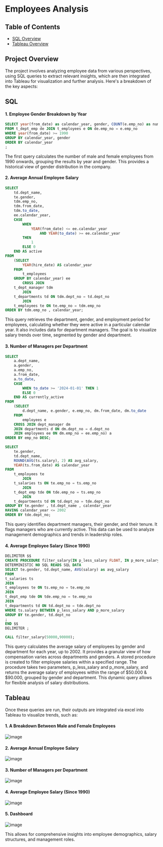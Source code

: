 # Employees Analysis 

## Table of Contents

- [SQL Overview](#sql)
- [Tableau Overview](#tableau)

## Project Overview
The project involves analyzing employee data from various perspectives, using SQL queries to extract relevant insights, which are then integrated into Tableau for visualization and further analysis. Here's a breakdown of the key aspects:

## SQL
#### 1. Employee Gender Breakdown by Year
```sql
SELECT year(from_date) as calendar_year, gender, COUNT(e.emp_no) as num_of_employees
FROM t_dept_emp de JOIN t_employees e ON de.emp_no = e.emp_no
WHERE year(from_date) >= 1990
GROUP BY calendar_year, gender
ORDER BY calendar_year
;
```
The first query calculates the number of male and female employees from 1990 onwards, grouping the results by year and gender. This provides a historical view of gender distribution in the company.


#### 2. Average Annual Employee Salary
```sql
SELECT 
    td.dept_name,
    te.gender,
    tdm.emp_no,
    tdm.from_date,
    tdm.to_date,
    ee.calendar_year,
    CASE
        WHEN
            YEAR(from_date) <= ee.calendar_year
                AND YEAR(to_date) >= ee.calendar_year
        THEN
            1
        ELSE 0
    END AS active
FROM
    (SELECT 
        YEAR(hire_date) AS calendar_year
    FROM
        t_employees
    GROUP BY calendar_year) ee
		CROSS JOIN
    t_dept_manager tdm
        JOIN
    t_departments td ON tdm.dept_no = td.dept_no
        JOIN
    t_employees te ON te.emp_no = tdm.emp_no
ORDER BY tdm.emp_no , calendar_year;
```
This query retrieves the department, gender, and employment period for employees, calculating whether they were active in a particular calendar year. It also includes data for department managers. The goal is to visualize salary trends over time, segmented by gender and department.

#### 3. Number of Managers per Department
```sql
SELECT 
    a.dept_name,
    a.gender,
    a.emp_no,
    a.from_date,
    a.to_date,
    CASE
        WHEN to_date >= '2024-01-01' THEN 1
        ELSE 0
    END AS currently_active
FROM
    (SELECT 
        d.dept_name, e.gender, e.emp_no, dm.from_date, dm.to_date
    FROM
        employees e
    CROSS JOIN dept_manager dm
    JOIN departments d ON dm.dept_no = d.dept_no
    JOIN employees ee ON dm.emp_no = ee.emp_no) a
ORDER BY emp_no DESC;
    
SELECT 
    te.gender,
    td.dept_name,
    ROUND(AVG(ts.salary), 2) AS avg_salary,
    YEAR(ts.from_date) AS calendar_year
FROM
    t_employees te
        JOIN
    t_salaries ts ON te.emp_no = ts.emp_no
        JOIN
    t_dept_emp tde ON tde.emp_no = ts.emp_no
        JOIN
    t_departments td ON td.dept_no = tde.dept_no
GROUP BY te.gender , td.dept_name , calendar_year
HAVING calendar_year <= 2002
ORDER BY tde.dept_no;
```
This query identifies department managers, their gender, and their tenure. It flags managers who are currently active. This data can be used to analyze management demographics and trends in leadership roles.

#### 4. Average Employee Salary (Since 1990)
```sql
DELIMITER $$
CREATE PROCEDURE filter_salary(IN p_less_salary FLOAT, IN p_more_salary FLOAT)
DETERMINISTIC NO SQL READS SQL DATA
SELECT te.gender, td.dept_name, AVG(salary) as avg_salary
FROM 
t_salaries ts
JOIN 
t_employees te ON ts.emp_no = te.emp_no
JOIN
t_dept_emp tde ON tde.emp_no = te.emp_no
JOIN
t_departments td ON td.dept_no = tde.dept_no
WHERE ts.salary BETWEEN p_less_salary AND p_more_salary
GROUP BY te.gender, td.dept_no
;
END $$
DELIMITER ;

CALL filter_salary(50000,90000);
```
This query calculates the average salary of employees by gender and department for each year, up to 2002. It provides a granular view of how compensation varies across departments and genders. A stored procedure is created to filter employee salaries within a specified range. The procedure takes two parameters, p_less_salary and p_more_salary, and returns the average salary of employees within the range of $50.000 & $90.000, grouped by gender and department. This dynamic query allows for flexible analysis of salary distributions.

## Tableau
Once these queries are run, their outputs are integrated via excel into Tableau to visualize trends, such as:
#### 1. A Breakdown Between Male and Female Employees
![image](https://github.com/user-attachments/assets/36f34aaf-c739-4827-806f-8d53f84924d9)


#### 2. Average Annual Employee Salary
![image](https://github.com/user-attachments/assets/9b2c4a37-becc-497c-9afc-551db4f0900b)


#### 3. Number of Managers per Department
![image](https://github.com/user-attachments/assets/6b57c0a8-5841-4916-bf94-d28eb876bacc)


#### 4. Average Employee Salary (Since 1990)
![image](https://github.com/user-attachments/assets/0859b60c-c817-4f1e-b928-c1e2154cf8ad)


#### 5. Dashboard
![image](https://github.com/user-attachments/assets/fc62e601-9455-4637-b204-743ada7487b2)

This allows for comprehensive insights into employee demographics, salary structures, and management roles.



























